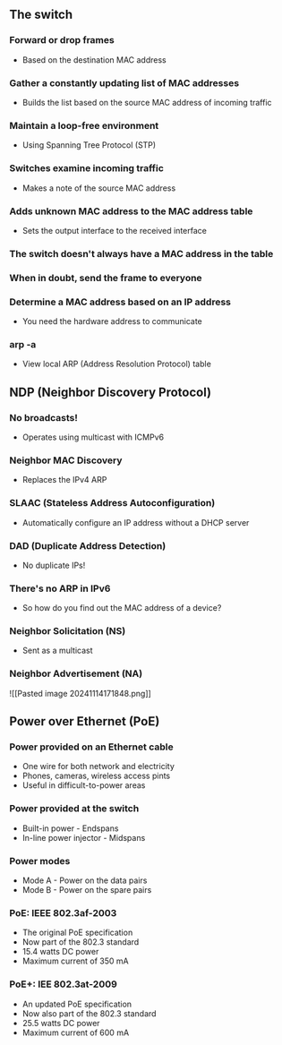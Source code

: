 ## The switch
### Forward or drop frames
- Based on the destination MAC address
### Gather a constantly updating list of MAC addresses
- Builds the list based on the source MAC address of incoming traffic
### Maintain a loop-free environment
- Using Spanning Tree Protocol (STP)
### Switches examine incoming traffic
- Makes a note of the source MAC address
### Adds unknown MAC address to the MAC address table
- Sets the output interface to the received interface
### The switch doesn't always have a MAC address in the table
### When in doubt, send the frame to everyone
### Determine a MAC address based on an IP address
- You need the hardware address to communicate
### arp -a 
- View local ARP (Address Resolution Protocol) table
## NDP (Neighbor Discovery Protocol)
### No broadcasts!
- Operates using multicast with ICMPv6
### Neighbor MAC Discovery
- Replaces the IPv4 ARP
### SLAAC (Stateless Address Autoconfiguration)
- Automatically configure an IP address without a DHCP server
### DAD (Duplicate Address Detection)
- No duplicate IPs!
### There's no ARP in IPv6
- So how do you find out the MAC address of a device?
### Neighbor Solicitation (NS)
- Sent as a multicast
### Neighbor Advertisement (NA)
![[Pasted image 20241114171848.png]]
## Power over Ethernet (PoE)
### Power provided on an Ethernet cable
- One wire for both network and electricity
- Phones, cameras, wireless access pints
- Useful in difficult-to-power areas
### Power provided at the switch
- Built-in power - Endspans
- In-line power injector - Midspans
### Power modes
- Mode A - Power on the data pairs
- Mode B - Power on the spare pairs
### PoE: IEEE 802.3af-2003
- The original PoE specification
- Now part of the 802.3 standard
- 15.4 watts DC power
- Maximum current of 350 mA
### PoE+: IEE 802.3at-2009
- An updated PoE specification
- Now also part of the 802.3 standard
- 25.5 watts DC power
- Maximum current of 600 mA
